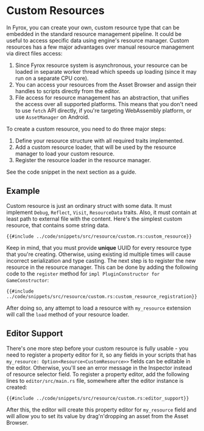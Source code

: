 # Custom Resources

In Fyrox, you can create your own, custom resource type that can be embedded in the standard resource management pipeline.
It could be useful to access specific data using engine's resource manager. Custom resources has a few major advantages 
over manual resource management via direct files access:

1) Since Fyrox resource system is asynchronous, your resource can be loaded in separate worker thread which speeds up
loading (since it may run on a separate CPU core).
2) You can access your resources from the Asset Browser and assign their handles to scripts directly from the editor.
3) File access for resource management has an abstraction, that unifies the access over all supported platforms. This 
means that you don't need to use `fetch` API directly, if you're targeting WebAssembly platform, or use `AssetManager`
on Android.

To create a custom resource, you need to do three major steps:

1) Define your resource structure with all required traits implemented.
2) Add a custom resource loader, that will be used by the resource manager to load your custom resource.
3) Register the resource loader in the resource manager.

See the code snippet in the next section as a guide. 

## Example

Custom resource is just an ordinary struct with some data. It must implement `Debug`, `Reflect`, `Visit`, `ResourceData`
traits. Also, it must contain at least path to external file with the content. Here's the simplest custom resource, that
contains some string data.

```rust,no_run,edition2018
{{#include ../code/snippets/src/resource/custom.rs:custom_resource}}
```

Keep in mind, that you must provide **unique** UUID for every resource type that you're creating. Otherwise, using
existing id multiple times will cause incorrect serialization and type casting. The next step is to register the new 
resource in the resource manager. This can be done by adding the following code to the `register` method for
`impl PluginConstructor for GameConstructor`:

```rust,no_run
{{#include ../code/snippets/src/resource/custom.rs:custom_resource_registration}}
```

After doing so, any attempt to load a resource with `my_resource` extension will call the `load` method of your 
resource loader.

## Editor Support

There's one more step before your custom resource is fully usable - you need to register a property editor for it, so
any fields in your scripts that has `my_resource: Option<Resource<CustomResource>>` fields can be editable in the editor. 
Otherwise, you'll see an error message in the Inspector instead of resource selector field. To register a property editor,
add the following lines to `editor/src/main.rs` file, somewhere after the editor instance is created:

```rust,no_run
{{#include ../code/snippets/src/resource/custom.rs:editor_support}}
```

After this, the editor will create this property editor for `my_resource` field and will allow you to set its value by
drag'n'dropping an asset from the Asset Browser.